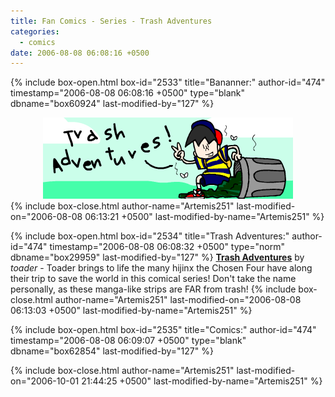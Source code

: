 ```yaml
---
title: Fan Comics - Series - Trash Adventures
categories:
  - comics
date: 2006-08-08 06:08:16 +0500
---
```

{% include box-open.html box-id="2533" title="Bananner:" author-id="474" timestamp="2006-08-08 06:08:16 +0500" type="blank" dbname="box60924" last-modified-by="127" %}
<center>
<img src="/comics/series/trashadvent/ta banner.png" />
</center>
{% include box-close.html author-name="Artemis251" last-modified-on="2006-08-08 06:13:21 +0500" last-modified-by-name="Artemis251" %}

{% include box-open.html box-id="2534" title="Trash Adventures:" author-id="474" timestamp="2006-08-08 06:08:32 +0500" type="norm" dbname="box29959" last-modified-by="127" %}
<b><u>Trash Adventures</u></b> by <i>toader</i> -  Toader brings to life the many hijinx the Chosen Four have along their trip to save the world in this comical series!  Don't take the name personally, as these manga-like strips are FAR from trash!
{% include box-close.html author-name="Artemis251" last-modified-on="2006-08-08 06:13:03 +0500" last-modified-by-name="Artemis251" %}

{% include box-open.html box-id="2535" title="Comics:" author-id="474" timestamp="2006-08-08 06:09:07 +0500" type="blank" dbname="box62854" last-modified-by="127" %}
<center><navigator search="`Content` LIKE 'Trash Adventures%'" display="no" quantity="50" section="description" /><displaytor mode="list" /></center>
{% include box-close.html author-name="Artemis251" last-modified-on="2006-10-01 21:44:25 +0500" last-modified-by-name="Artemis251" %}
